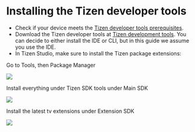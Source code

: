 # Installing the Tizen developer tools

- Check if your device meets the [Tizen developer tools prerequisites](https://developer.tizen.org/development/tizen-studio/download/prerequisites).
- Download the Tizen developer tools at [Tizen development tools](https://developer.tizen.org/development/tizen-studio/download). You can decide to either install the IDE or CLI, but in this guide we assume you use the IDE.
- In Tizen Studio, make sure to install the Tizen package extensions:

Go to Tools, then Package Manager

![](../../../assets/img/tizen-extensions-1.jpg)

Install everything under Tizen SDK tools under Main SDK

![](../../../assets/img/tizen-extensions-2.jpg)

Install the latest tv extensions under Extension SDK

![](../../../assets/img/tizen-extensions-3.jpg)
